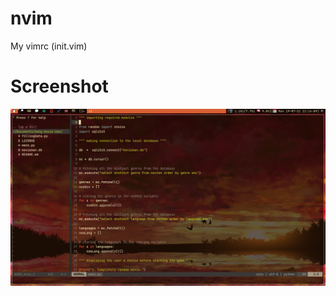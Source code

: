 # nvim
 My vimrc (init.vim)

# Screenshot
  ![Screenshots](https://github.com/ankitjosh78/st/blob/master/ss/st_vim.png?raw=true)
